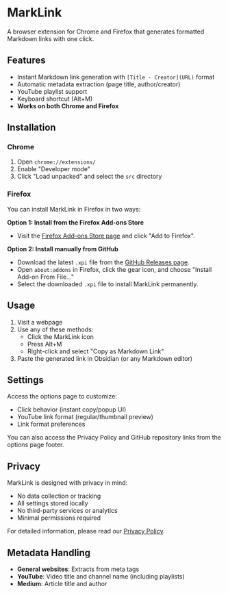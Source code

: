# MarkLink

A browser extension for Chrome and Firefox that generates formatted Markdown links with one click.

## Features

- Instant Markdown link generation with `[Title - Creator](URL)` format
- Automatic metadata extraction (page title, author/creator)
- YouTube playlist support
- Keyboard shortcut (Alt+M)
- **Works on both Chrome and Firefox**

## Installation

### Chrome

1. Open `chrome://extensions/`
2. Enable "Developer mode"
3. Click "Load unpacked" and select the `src` directory

### Firefox

You can install MarkLink in Firefox in two ways:

**Option 1: Install from the Firefox Add-ons Store**

- Visit the [Firefox Add-ons Store page](https://addons.mozilla.org/en-US/firefox/addon/marklink/) and click "Add to Firefox".

**Option 2: Install manually from GitHub**

- Download the latest `.xpi` file from the [GitHub Releases page](https://github.com/riannegreiros/marklink/releases).
- Open `about:addons` in Firefox, click the gear icon, and choose "Install Add-on From File..."
- Select the downloaded `.xpi` file to install MarkLink permanently.

## Usage

1. Visit a webpage
2. Use any of these methods:
   - Click the MarkLink icon
   - Press Alt+M
   - Right-click and select "Copy as Markdown Link"
3. Paste the generated link in Obsidian (or any Markdown editor)

## Settings

Access the options page to customize:

- Click behavior (instant copy/popup UI)
- YouTube link format (regular/thumbnail preview)
- Link format preferences

You can also access the Privacy Policy and GitHub repository links from the options page footer.

## Privacy

MarkLink is designed with privacy in mind:

- No data collection or tracking
- All settings stored locally
- No third-party services or analytics
- Minimal permissions required

For detailed information, please read our [Privacy Policy](src/privacy.html).

## Metadata Handling

- **General websites**: Extracts from meta tags
- **YouTube**: Video title and channel name (including playlists)
- **Medium**: Article title and author
